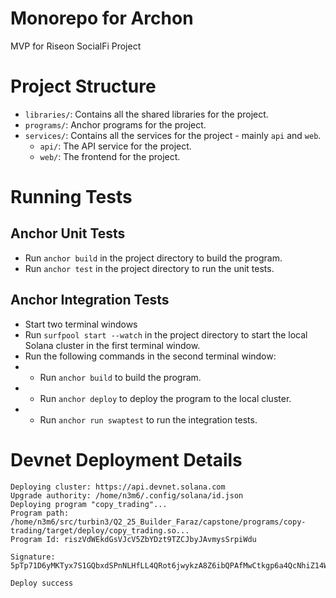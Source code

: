 # Monorepo for Archon
MVP for Riseon SocialFi Project

# Project Structure

- `libraries/`: Contains all the shared libraries for the project.
- `programs/`: Anchor programs for the project.
- `services/`: Contains all the services for the project - mainly `api` and `web`.
  * `api/`: The API service for the project.
  * `web/`: The frontend for the project.


# Running Tests

## Anchor Unit Tests

- Run `anchor build` in the project directory to build the program.
- Run `anchor test` in the project directory to run the unit tests.

## Anchor Integration Tests

- Start two terminal windows
- Run `surfpool start --watch` in the project directory to start the local Solana cluster in the first terminal window.
- Run the following commands in the second terminal window:
- - Run `anchor build` to build the program.
- - Run `anchor deploy` to deploy the program to the local cluster.
- - Run `anchor run swaptest` to run the integration tests.

# Devnet Deployment Details
```text
Deploying cluster: https://api.devnet.solana.com
Upgrade authority: /home/n3m6/.config/solana/id.json
Deploying program "copy_trading"...
Program path: /home/n3m6/src/turbin3/Q2_25_Builder_Faraz/capstone/programs/copy-trading/target/deploy/copy_trading.so...
Program Id: riszVdWEkdGsVJcV5ZbYDzt9TZCJbyJAvmysSrpiWdu

Signature: 5pTp71D6yMKTyx7S1GQbxdSPnNLHfLL4QRot6jwykzA8Z6ibQPAfMwCtkgp6a4QcNhiZ14WmckKNQCbrXrhNnNVh

Deploy success
```